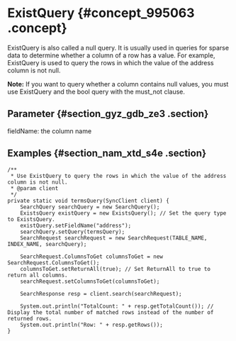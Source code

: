 # ExistQuery {#concept_995063 .concept}

ExistQuery is also called a null query. It is usually used in queries for sparse data to determine whether a column of a row has a value. For example, ExistQuery is used to query the rows in which the value of the address column is not null.

**Note:** If you want to query whether a column contains null values, you must use ExistQuery and the bool query with the must\_not clause.

## Parameter {#section_gyz_gdb_ze3 .section}

fieldName: the column name

## Examples {#section_nam_xtd_s4e .section}

``` {#codeblock_ytr_ijy_wbt}
/**
 * Use ExistQuery to query the rows in which the value of the address column is not null.
 * @param client
 */
private static void termsQuery(SyncClient client) {
    SearchQuery searchQuery = new SearchQuery();
    ExistsQuery existQuery = new ExistsQuery(); // Set the query type to ExistsQuery.
    existQuery.setFieldName("address");
    searchQuery.setQuery(termsQuery);
    SearchRequest searchRequest = new SearchRequest(TABLE_NAME, INDEX_NAME, searchQuery);

    SearchRequest.ColumnsToGet columnsToGet = new SearchRequest.ColumnsToGet();
    columnsToGet.setReturnAll(true); // Set ReturnAll to true to return all columns.
    searchRequest.setColumnsToGet(columnsToGet);

    SearchResponse resp = client.search(searchRequest);

    System.out.println("TotalCount: " + resp.getTotalCount()); // Display the total number of matched rows instead of the number of returned rows.
    System.out.println("Row: " + resp.getRows());
}
```

